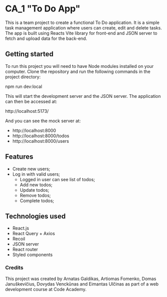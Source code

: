 # CA_1 "To Do App"

This is a team project to create a functional To Do application. It is a simple task management application where users can create, edit and delete tasks. The app is built using Reacts Vite library for front-end and JSON server to fetch and upload data for the back-end.

## Getting started

To run this project you will need to have Node modules installed on your computer. Clone the repository and run the following commands in the project directory:

npm run dev:local

This will start the development server and the JSON server. The application can then be accessed at:

http://localhost:5173/

And you can see the mock server at:

- http://localhost:8000
- http://localhost:8000/todos
- http://localhost:8000/users

## Features

- Create new users;
- Log in with valid users;
  - Logged in user can see list of todos;
  - Add new todos;
  - Update todos;
  - Remove todos;
  - Complete todos;

## Technologies used

- React.js
- React Query + Axios
- Recoil
- JSON server
- React router
- Styled components

### Credits

This project was created by Arnatas Galdikas, Artiomas Fomenko, Domas Januškevičius, Dovydas Venckūnas and Eimantas Ulčinas as part of a web development course at Code Academy.
